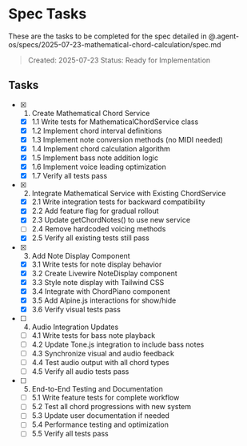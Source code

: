 # Spec Tasks

These are the tasks to be completed for the spec detailed in @.agent-os/specs/2025-07-23-mathematical-chord-calculation/spec.md

> Created: 2025-07-23
> Status: Ready for Implementation

## Tasks

- [x] 1. Create Mathematical Chord Service
  - [x] 1.1 Write tests for MathematicalChordService class
  - [x] 1.2 Implement chord interval definitions
  - [x] 1.3 Implement note conversion methods (no MIDI needed)
  - [x] 1.4 Implement chord calculation algorithm
  - [x] 1.5 Implement bass note addition logic
  - [x] 1.6 Implement voice leading optimization
  - [x] 1.7 Verify all tests pass

- [x] 2. Integrate Mathematical Service with Existing ChordService
  - [x] 2.1 Write integration tests for backward compatibility
  - [x] 2.2 Add feature flag for gradual rollout
  - [x] 2.3 Update getChordNotes() to use new service
  - [ ] 2.4 Remove hardcoded voicing methods
  - [x] 2.5 Verify all existing tests still pass

- [x] 3. Add Note Display Component
  - [x] 3.1 Write tests for note display behavior
  - [x] 3.2 Create Livewire NoteDisplay component
  - [x] 3.3 Style note display with Tailwind CSS
  - [x] 3.4 Integrate with ChordPiano component
  - [x] 3.5 Add Alpine.js interactions for show/hide
  - [x] 3.6 Verify visual tests pass

- [ ] 4. Audio Integration Updates
  - [ ] 4.1 Write tests for bass note playback
  - [ ] 4.2 Update Tone.js integration to include bass notes
  - [ ] 4.3 Synchronize visual and audio feedback
  - [ ] 4.4 Test audio output with all chord types
  - [ ] 4.5 Verify all audio tests pass

- [ ] 5. End-to-End Testing and Documentation
  - [ ] 5.1 Write feature tests for complete workflow
  - [ ] 5.2 Test all chord progressions with new system
  - [ ] 5.3 Update user documentation if needed
  - [ ] 5.4 Performance testing and optimization
  - [ ] 5.5 Verify all tests pass
